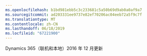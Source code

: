 ```yaml
---
ms.openlocfilehash: b1bd981ebb5c3c233681c5a50b69d9ab0a0af9a7
ms.sourcegitcommit: ad203331ee9737e82ef70206ac04eeb72a5f9c7f
ms.translationtype: MT
ms.contentlocale: zh-CN
ms.lasthandoff: 06/18/2019
ms.locfileid: "67221900"
---
```

Dynamics 365（联机和本地）2016 年 12 月更新